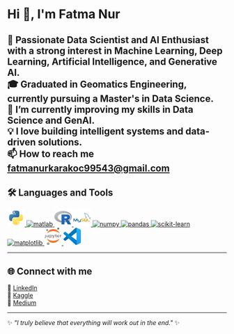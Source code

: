 # Hi 👋, I'm Fatma Nur 


🚀 Passionate **Data Scientist** and **AI Enthusiast** with a strong interest in **Machine Learning, Deep Learning, Artificial Intelligence, and Generative AI**.  
🎓 Graduated in **Geomatics Engineering**, currently pursuing a **Master's in Data Science**.  
🌱 I’m currently improving my skills in **Data Science** and **GenAI**.  
💡 I love building intelligent systems and data-driven solutions.  
📫 How to reach me fatmanurkarakoc99543@gmail.com
---

## 🛠️ Languages and Tools
<p align="left">
  <!-- Python -->
  <a href="https://www.python.org" target="_blank" rel="noreferrer">
    <img src="https://raw.githubusercontent.com/devicons/devicon/master/icons/python/python-original.svg" alt="python" width="40" height="40"/>
  </a>
  <!-- MATLAB -->
  <a href="https://www.mathworks.com/products/matlab.html" target="_blank" rel="noreferrer">
    <img src="https://upload.wikimedia.org/wikipedia/commons/2/21/Matlab_Logo.png" alt="matlab" width="40" height="40"/>
  </a>
  <!-- R -->
  <a href="https://www.r-project.org/" target="_blank" rel="noreferrer">
    <img src="https://raw.githubusercontent.com/devicons/devicon/master/icons/r/r-original.svg" alt="r" width="40" height="40"/>
  </a>
  <!-- SQL -->
  <a href="https://www.mysql.com/" target="_blank" rel="noreferrer">
    <img src="https://raw.githubusercontent.com/devicons/devicon/master/icons/mysql/mysql-original-wordmark.svg" alt="sql" width="40" height="40"/>
  </a>
  <!-- NumPy -->
  <a href="https://numpy.org/" target="_blank" rel="noreferrer">
    <img src="https://raw.githubusercontent.com/numpy/numpy/main/branding/icons/numpylogo.svg" alt="numpy" width="40" height="40"/>
  </a>
  <!-- Pandas -->
  <a href="https://pandas.pydata.org/" target="_blank" rel="noreferrer">
    <img src="https://pandas.pydata.org/static/img/pandas_mark.svg" alt="pandas" width="40" height="40"/>
  </a>
  <!-- scikit-learn -->
  <a href="https://scikit-learn.org/" target="_blank" rel="noreferrer">
    <img src="https://upload.wikimedia.org/wikipedia/commons/0/05/Scikit_learn_logo_small.svg" alt="scikit-learn" width="40" height="40"/>
  </a>
  <!-- Matplotlib -->
  <a href="https://matplotlib.org/" target="_blank" rel="noreferrer">
    <img src="https://matplotlib.org/stable/_static/logo2.svg" alt="matplotlib" width="40" height="40"/>
  </a>
  <!-- Jupyter Notebook -->
  <a href="https://jupyter.org/" target="_blank" rel="noreferrer">
    <img src="https://raw.githubusercontent.com/devicons/devicon/master/icons/jupyter/jupyter-original-wordmark.svg" alt="jupyter" width="40" height="40"/>
  </a>
  <!-- VS Code -->
  <a href="https://code.visualstudio.com/" target="_blank" rel="noreferrer">
    <img src="https://raw.githubusercontent.com/devicons/devicon/master/icons/vscode/vscode-original.svg" alt="vscode" width="40" height="40"/>
  </a>
</p>

---

## 🌐 Connect with me
🔗 [LinkedIn](https://www.linkedin.com/in/fatma-nur-karako%C3%A7-426a4723b/)  
🔗 [Kaggle](https://www.kaggle.com/fatmanurkarakoc)  
🔗 [Medium](https://medium.com/@fatmanurkarakoc99543)



---

✨ *"I truly believe that everything will work out in the end."* ✨
